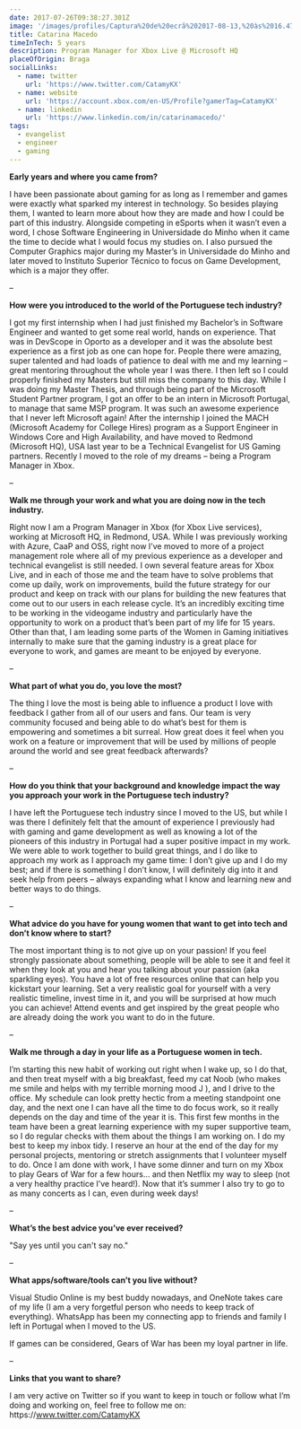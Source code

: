 ```yaml
---
date: 2017-07-26T09:38:27.301Z
image: '/images/profiles/Captura%20de%20ecrã%202017-08-13,%20às%2016.47.18.png'
title: Catarina Macedo
timeInTech: 5 years
description: Program Manager for Xbox Live @ Microsoft HQ
placeOfOrigin: Braga
socialLinks:
  - name: twitter
    url: 'https://www.twitter.com/CatamyKX'
  - name: website
    url: 'https://account.xbox.com/en-US/Profile?gamerTag=CatamyKX'
  - name: linkedin
    url: 'https://www.linkedin.com/in/catarinamacedo/'
tags:
  - evangelist
  - engineer
  - gaming
---
```

**Early years and where you came from?**

I have been passionate about gaming for as long as I remember and games were exactly what sparked my interest in technology. So besides playing them, I wanted to learn more about how they are made and how I could be part of this industry. Alongside competing in eSports when it wasn’t even a word, I chose Software Engineering in Universidade do Minho when it came the time to decide what I would focus my studies on. I also pursued the Computer Graphics major during my Master’s in Universidade do Minho and later moved to Instituto Superior Técnico to focus on Game Development, which is a major they offer.

–

**How were you introduced to the world of the Portuguese tech industry?**

I got my first internship when I had just finished my Bachelor’s in Software Engineer and wanted to get some real world, hands on experience. That was in DevScope in Oporto as a developer and it was the absolute best experience as a first job as one can hope for. People there were amazing, super talented and had loads of patience to deal with me and my learning – great mentoring throughout the whole year I was there. I then left so I could properly finished my Masters but still miss the company to this day. While I was doing my Master Thesis, and through being part of the Microsoft Student Partner program, I got an offer to be an intern in Microsoft Portugal, to manage that same MSP program. It was such an awesome experience that I never left Microsoft again! After the internship I joined the MACH (Microsoft Academy for College Hires) program as a Support Engineer in Windows Core and High Availability, and have moved to Redmond (Microsoft HQ), USA last year to be a Technical Evangelist for US Gaming partners. Recently I moved to the role of my dreams – being a Program Manager in Xbox.

–

**Walk me through your work and what you are doing now in the tech industry.**

Right now I am a Program Manager in Xbox (for Xbox Live services), working at Microsoft HQ, in Redmond, USA. While I was previously working with Azure, CaaP and OSS, right now I’ve moved to more of a project management role where all of my previous experience as a developer and technical evangelist is still needed. I own several feature areas for Xbox Live, and in each of those me and the team have to solve problems that come up daily, work on improvements, build the future strategy for our product and keep on track with our plans for building the new features that come out to our users in each release cycle. It’s an incredibly exciting time to be working in the videogame industry and particularly have the opportunity to work on a product that’s been part of my life for 15 years. Other than that, I am leading some parts of the Women in Gaming initiatives internally to make sure that the gaming industry is a great place for everyone to work, and games are meant to be enjoyed by everyone.

–

**What part of what you do, you love the most?**

The thing I love the most is being able to influence a product I love with feedback I gather from all of our users and fans. Our team is very community focused and being able to do what’s best for them is empowering and sometimes a bit surreal. How great does it feel when you work on a feature or improvement that will be used by millions of people around the world and see great feedback afterwards?

–

**How do you think that your background and knowledge impact the way you approach your work in the Portuguese tech industry?**

I have left the Portuguese tech industry since I moved to the US, but while I was there I definitely felt that the amount of experience I previously had with gaming and game development as well as knowing a lot of the pioneers of this industry in Portugal had a super positive impact in my work. We were able to work together to build great things, and I do like to approach my work as I approach my game time: I don’t give up and I do my best; and if there is something I don’t know, I will definitely dig into it and seek help from peers – always expanding what I know and learning new and better ways to do things.

–

**What advice do you have for young women that want to get into tech and don’t know where to start?**

The most important thing is to not give up on your passion! If you feel strongly passionate about something, people will be able to see it and feel it when they look at you and hear you talking about your passion (aka sparkling eyes). You have a lot of free resources online that can help you kickstart your learning. Set a very realistic goal for yourself with a very realistic timeline, invest time in it, and you will be surprised at how much you can achieve! Attend events and get inspired by the great people who are already doing the work you want to do in the future.

–

**Walk me through a day in your life as a Portuguese women in tech.**

I’m starting this new habit of working out right when I wake up, so I do that, and then treat myself with a big breakfast, feed my cat Noob (who makes me smile and helps with my terrible morning mood J ), and I drive to the office. My schedule can look pretty hectic from a meeting standpoint one day, and the next one I can have all the time to do focus work, so it really depends on the day and time of the year it is. This first few months in the team have been a great learning experience with my super supportive team, so I do regular checks with them about the things I am working on. I do my best to keep my inbox tidy. I reserve an hour at the end of the day for my personal projects, mentoring or stretch assignments that I volunteer myself to do. Once I am done with work, I have some dinner and turn on my Xbox to play Gears of War for a few hours… and then Netflix my way to sleep (not a very healthy practice I’ve heard!). Now that it’s summer I also try to go to as many concerts as I can, even during week days!

–

**What’s the best advice you’ve ever received?**

"Say yes until you can't say no."

–

**What apps/software/tools can’t you live without?**

Visual Studio Online is my best buddy nowadays, and OneNote takes care of my life (I am a very forgetful person who needs to keep track of everything). WhatsApp has been my connecting app to friends and family I left in Portugal when I moved to the US.

If games can be considered, Gears of War has been my loyal partner in life.

–

**Links that you want to share?**

I am very active on Twitter so if you want to keep in touch or follow what I’m doing and working on, feel free to follow me on: https&#x3A;//www.twitter.com/CatamyKX



